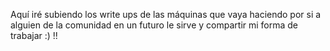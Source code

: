 Aquí iré subiendo los write ups de las máquinas que vaya haciendo por si a alguien de la comunidad en un futuro le sirve y compartir mi forma de trabajar :) !!
